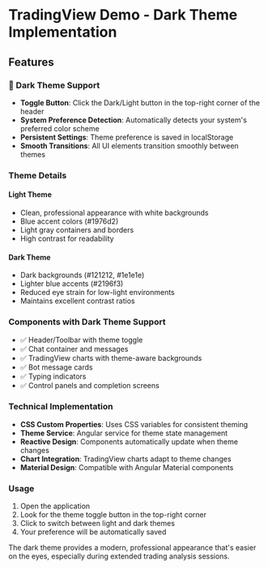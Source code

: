 # TradingView Demo - Dark Theme Implementation

## Features

### 🌙 Dark Theme Support
- **Toggle Button**: Click the Dark/Light button in the top-right corner of the header
- **System Preference Detection**: Automatically detects your system's preferred color scheme
- **Persistent Settings**: Theme preference is saved in localStorage
- **Smooth Transitions**: All UI elements transition smoothly between themes

### Theme Details

#### Light Theme
- Clean, professional appearance with white backgrounds
- Blue accent colors (#1976d2)
- Light gray containers and borders
- High contrast for readability

#### Dark Theme
- Dark backgrounds (#121212, #1e1e1e)
- Lighter blue accents (#2196f3)
- Reduced eye strain for low-light environments
- Maintains excellent contrast ratios

### Components with Dark Theme Support
- ✅ Header/Toolbar with theme toggle
- ✅ Chat container and messages
- ✅ TradingView charts with theme-aware backgrounds
- ✅ Bot message cards
- ✅ Typing indicators
- ✅ Control panels and completion screens

### Technical Implementation
- **CSS Custom Properties**: Uses CSS variables for consistent theming
- **Theme Service**: Angular service for theme state management
- **Reactive Design**: Components automatically update when theme changes
- **Chart Integration**: TradingView charts adapt to theme changes
- **Material Design**: Compatible with Angular Material components

### Usage
1. Open the application
2. Look for the theme toggle button in the top-right corner
3. Click to switch between light and dark themes
4. Your preference will be automatically saved

The dark theme provides a modern, professional appearance that's easier on the eyes, especially during extended trading analysis sessions.

